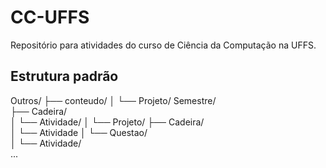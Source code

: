 # CC-UFFS

Repositório para atividades do curso de Ciência da Computação na UFFS.

## Estrutura padrão
Outros/
├── conteudo/ 
│     └── Projeto/
Semestre/  
├── Cadeira/  
│   └── Atividade/ 
│   └── Projeto/
├── Cadeira/  
│   └── Atividade
│         └── Questao/  
│   └── Atividade/  
...
